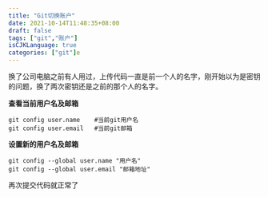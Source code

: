 ```yaml
---
title: "Git切换账户"
date: 2021-10-14T11:48:35+08:00
draft: false
tags: ["git","账户"]
isCJKLanguage: true
categories: ["git"]e 
---
```


换了公司电脑之前有人用过，上传代码一直是前一个人的名字，刚开始以为是密钥的问题，换了两次密钥还是之前的那个人的名字。

**查看当前用户名及邮箱**

```shell
git config user.name	#当前git用户名
git config user.email	#当前git邮箱
```

**设置新的用户名及邮箱**

```shell
git config --global user.name "用户名"
git config --global user.email "邮箱地址"
```

再次提交代码就正常了
